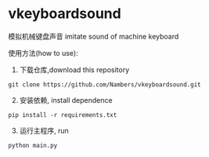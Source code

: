# vkeyboardsound
模拟机械键盘声音
imitate sound of machine keyboard 

使用方法(how to use):

1. 下载仓库,download this repository 
```
git clone https://github.com/Nambers/vkeyboardsound.git
```
2. 安装依赖, install dependence
```
pip install -r requirements.txt
```
3. 运行主程序, run
```bash
python main.py
```
